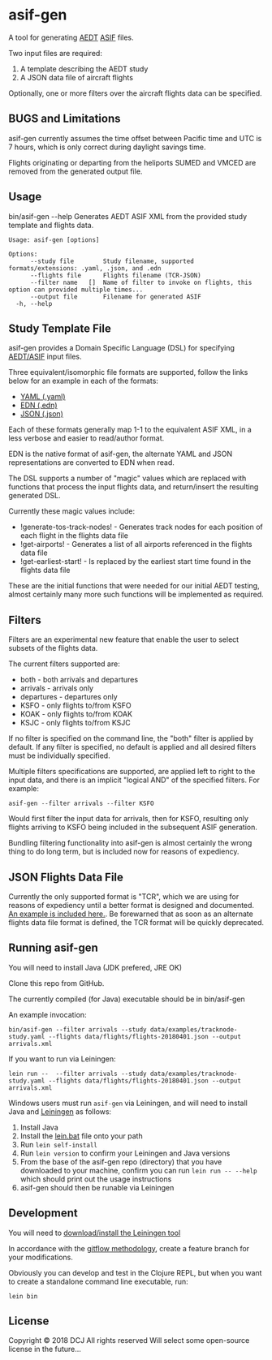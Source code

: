 # asif-gen

A tool for generating [AEDT](https://aedt.faa.gov) [ASIF](https://aedt.faa.gov/Documents/AEDT2d_ASIFReferenceGuide.pdf) files.

Two input files are required:

1. A template describing the AEDT study
2. A JSON data file of aircraft flights

Optionally, one or more filters over the aircraft flights data can be specified.

## BUGS and Limitations

asif-gen currently assumes the time offset between Pacific time and UTC is 7 hours, which is only correct during daylight savings time.

Flights originating or departing from the heliports SUMED and VMCED are removed from the generated output file.

## Usage

bin/asif-gen --help
Generates AEDT ASIF XML from the provided study template and flights data.

```
Usage: asif-gen [options]

Options:
      --study file        Study filename, supported formats/extensions: .yaml, .json, and .edn
      --flights file      Flights filename (TCR-JSON)
      --filter name   []  Name of filter to invoke on flights, this option can provided multiple times...
      --output file       Filename for generated ASIF
  -h, --help
```

## Study Template File

asif-gen provides a Domain Specific Language (DSL) for specifying [AEDT/ASIF](https://aedt.faa.gov/Documents/AEDT2d_ASIFReferenceGuide.pdf) input files.

Three equivalent/isomorphic file formats are supported, follow the links below for an example in each of the formats:

* [YAML (.yaml)](https://github.com/aircraft-noise/asif-gen/blob/develop/data/examples/tracknode-study.yaml)
* [EDN (.edn)](https://github.com/aircraft-noise/asif-gen/blob/develop/data/examples/tracknode-study.edn)
* [JSON (.json)](https://github.com/aircraft-noise/asif-gen/blob/develop/data/examples/tracknode-study.json)

Each of these formats generally map 1-1 to the equivalent ASIF XML, in a less verbose and easier to read/author format.

EDN is the native format of asif-gen, the alternate YAML and JSON representations are converted to EDN when read.

The DSL supports a number of "magic" values which are replaced with functions that process the input flights data, and return/insert the resulting generated DSL.

Currently these magic values include:

* !generate-tos-track-nodes! - Generates track nodes for each position of each flight in the flights data file
* !get-airports! - Generates a list of all airports referenced in the flights data file
* !get-earliest-start! - Is replaced by the earliest start time found in the flights data file

These are the initial functions that were needed for our initial AEDT testing, almost certainly many more such functions will be implemented as required.

## Filters

Filters are an experimental new feature that enable the user to select subsets of the flights data.

The current filters supported are:

* both - both arrivals and departures
* arrivals - arrivals only
* departures - departures only
* KSFO - only flights to/from KSFO
* KOAK - only flights to/from KOAK
* KSJC - only flights to/from KSJC

If no filter is specified on the command line, the "both" filter is applied by default.  If any filter is specified, no default is applied and all desired filters must be individually specified.

Multiple filters specifications are supported, are applied left to right to the input data, and there is an implicit "logical AND" of the specified filters.
For example:

```
asif-gen --filter arrivals --filter KSFO
```

Would first filter the input data for arrivals, then for KSFO, resulting only flights arriving to KSFO being included in the subsequent ASIF generation.

Bundling filtering functionality into asif-gen is almost certainly the wrong thing to do long term, but is included now for reasons of expediency.

## JSON Flights Data File

Currently the only supported format is "TCR", which we are using for reasons of expediency until a better format is designed and documented.  [An example is included here.](https://github.com/aircraft-noise/asif-gen/blob/develop/data/flights/flights-20180401.json). Be forewarned that as soon as an alternate flights data file format is defined, the TCR format will be quickly deprecated.

## Running asif-gen

You will need to install Java (JDK prefered, JRE OK)

Clone this repo from GitHub.

The currently compiled (for Java) executable should be in bin/asif-gen

An example invocation:

```
bin/asif-gen --filter arrivals --study data/examples/tracknode-study.yaml --flights data/flights/flights-20180401.json --output arrivals.xml
```

If you want to run via Leiningen:

```
lein run --  --filter arrivals --study data/examples/tracknode-study.yaml --flights data/flights/flights-20180401.json --output arrivals.xml
```

Windows users must run ```asif-gen``` via Leiningen, and will need to install Java and [Leiningen](https://leiningen.org) as follows:

1. Install Java
2. Install the [lein.bat](https://raw.githubusercontent.com/technomancy/leiningen/stable/bin/lein.bat) file onto your path
3. Run ```lein self-install```
4. Run ```lein version``` to confirm your Leiningen and Java versions
5. From the base of the asif-gen repo (directory) that you have downloaded to your machine, confirm you can run ```lein run -- --help``` which should print out the usage instructions
6. asif-gen should then be runable via Leiningen


## Development

You will need to [download/install the Leiningen tool](https://leiningen.org)

In accordance with the [gitflow methodology](https://github.com/nvie/gitflow), create a feature branch for your modifications.

Obviously you can develop and test in the Clojure REPL, but when you want to create a standalone command line executable, run:

```
lein bin
```

## License

Copyright © 2018 DCJ
All rights reserved
Will select some open-source license in the future...
